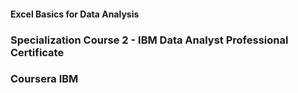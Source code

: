 #### Excel Basics for Data Analysis


### Specialization Course 2 - IBM Data Analyst Professional Certificate

### Coursera IBM
